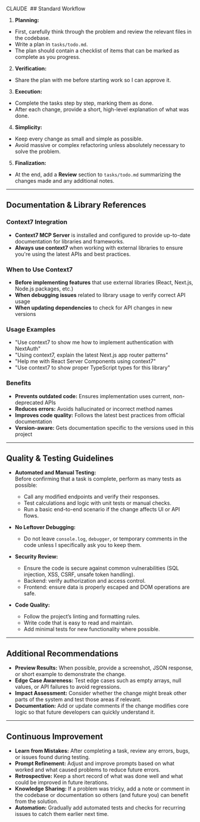 CLAUDE  ## Standard Workflow
1. **Planning:**
- First, carefully think through the problem and review the relevant files in the codebase.
- Write a plan in `tasks/todo.md`.
- The plan should contain a checklist of items that can be marked as complete as you progress.

2. **Verification:**
- Share the plan with me before starting work so I can approve it.

3. **Execution:**
- Complete the tasks step by step, marking them as done.
- After each change, provide a short, high-level explanation of what was done.

4. **Simplicity:**
- Keep every change as small and simple as possible.
- Avoid massive or complex refactoring unless absolutely necessary to solve the problem.

5. **Finalization:**
- At the end, add a **Review** section to `tasks/todo.md` summarizing the changes made and any additional notes.

---

## Documentation & Library References

### Context7 Integration
- **Context7 MCP Server** is installed and configured to provide up-to-date documentation for libraries and frameworks.
- **Always use context7** when working with external libraries to ensure you're using the latest APIs and best practices.

### When to Use Context7
- **Before implementing features** that use external libraries (React, Next.js, Node.js packages, etc.)
- **When debugging issues** related to library usage to verify correct API usage
- **When updating dependencies** to check for API changes in new versions

### Usage Examples
- "Use context7 to show me how to implement authentication with NextAuth"
- "Using context7, explain the latest Next.js app router patterns"
- "Help me with React Server Components using context7"
- "Use context7 to show proper TypeScript types for this library"

### Benefits
- **Prevents outdated code:** Ensures implementation uses current, non-deprecated APIs
- **Reduces errors:** Avoids hallucinated or incorrect method names
- **Improves code quality:** Follows the latest best practices from official documentation
- **Version-aware:** Gets documentation specific to the versions used in this project

---

## Quality & Testing Guidelines
- **Automated and Manual Testing:**  
  Before confirming that a task is complete, perform as many tests as possible:
    - Call any modified endpoints and verify their responses.
    - Test calculations and logic with unit tests or manual checks.
    - Run a basic end-to-end scenario if the change affects UI or API flows.

- **No Leftover Debugging:**
    - Do not leave `console.log`, `debugger`, or temporary comments in the code unless I specifically ask you to keep them.

- **Security Review:**
    - Ensure the code is secure against common vulnerabilities (SQL injection, XSS, CSRF, unsafe token handling).
    - Backend: verify authorization and access control.
    - Frontend: ensure data is properly escaped and DOM operations are safe.

- **Code Quality:**
    - Follow the project’s linting and formatting rules.
    - Write code that is easy to read and maintain.
    - Add minimal tests for new functionality where possible.

---

## Additional Recommendations
- **Preview Results:** When possible, provide a screenshot, JSON response, or short example to demonstrate the change.
- **Edge Case Awareness:** Test edge cases such as empty arrays, null values, or API failures to avoid regressions.
- **Impact Assessment:** Consider whether the change might break other parts of the system and test those areas if relevant.
- **Documentation:** Add or update comments if the change modifies core logic so that future developers can quickly understand it.

---

## Continuous Improvement
- **Learn from Mistakes:** After completing a task, review any errors, bugs, or issues found during testing.
- **Prompt Refinement:** Adjust and improve prompts based on what worked and what caused problems to reduce future errors.
- **Retrospective:** Keep a short record of what was done well and what could be improved in future iterations.
- **Knowledge Sharing:** If a problem was tricky, add a note or comment in the codebase or documentation so others (and future you) can benefit from the solution.
- **Automation:** Gradually add automated tests and checks for recurring issues to catch them earlier next time.  

